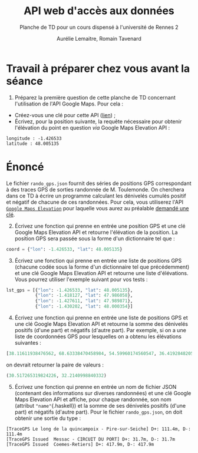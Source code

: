 ﻿---
title : API web d'accès aux données
subtitle: Planche de TD pour un cours dispensé à l'université de Rennes 2
language: fr
author: Aurélie Lemaitre, Romain Tavenard
rights: Creative Commons CC BY-NC-SA
---
# Travail à préparer chez vous avant la séance

1. Préparez la première question de cette planche de TD concernant l'utilisation de l'API Google Maps. Pour cela :
* Créez-vous une clé pour cette API ([lien](https://developers.google.com/maps/documentation/elevation/get-api-key)) ;
* Écrivez, pour la position suivante, la requête nécessaire pour obtenir l'élévation du point en question _via_ Google Maps Elevation API :
```
longitude : -1.426533
latitude : 48.005135
```


# Énoncé

Le fichier `rando_gps.json` fournit des séries de positions GPS correspondant à des traces GPS de sorties randonnée de M. Toulemonde.
On cherchera dans ce TD à écrire un programme calculant les dénivelés cumulés positif et négatif de chacune de ces randonnées.
Pour cela, vous utiliserez l'API [`Google Maps Elevation`](https://developers.google.com/maps/documentation/elevation/intro) pour laquelle vous aurez au préalable [demandé une clé](https://developers.google.com/maps/documentation/elevation/get-api-key).

2. Écrivez une fonction qui prenne en entrée une position GPS et une clé Google Maps Elevation API et retourne l'élévation de la position.
La position GPS sera passée sous la forme d'un dictionnaire tel que :
```python
coord = {"lon": -1.426533, "lat": 48.005135}
```

3. Écrivez une fonction qui prenne en entrée une liste de positions GPS (chacune codée sous la forme d'un dictionnaire tel que précédemment) et une clé Google Maps Elevation API et retourne une liste d'élévations.
Vous pourrez utiliser l'exemple suivant pour vos tests :
```python
lst_gps = [{"lon": -1.426533, "lat": 48.005135},
           {"lon": -1.418127, "lat": 47.986058},
           {"lon": -1.427611, "lat": 47.989871},
           {"lon": -1.430202, "lat": 48.000354}]
```

4. Écrivez une fonction qui prenne en entrée une liste de positions GPS et une clé Google Maps Elevation API et retourne la somme des dénivelés positifs (d'une part) et négatifs (d'autre part).
Par exemple, si on a une liste de coordonnées GPS pour lesquelles on a obtenu les élévations suivantes :
```python
[38.11611938476562, 68.63338470458984, 54.59960174560547, 36.41928482055664]
```
on devrait retourner la paire de valeurs :
```python
(30.517265319824226, 32.2140998840332)
```

5. Écrivez une fonction qui prenne en entrée un nom de fichier JSON (contenant des informations sur diverses randonnées) et une clé Google Maps Elevation API et affiche, pour chaque randonnée, son nom (attribut `"name"`{.haskell}) et la somme de ses dénivelés positifs (d'une part) et négatifs (d'autre part).
Pour le fichier `rando_gps.json`, on doit obtenir une sortie du type :
```
[TraceGPS Le long de la quincampoix - Pire-sur-Seiche] D+: 111.4m, D-: 111.4m
[TraceGPS Issued  Messac - CIRCUIT DU PORT] D+: 31.7m, D-: 31.7m
[TraceGPS Issued  Coemes-Retiers] D+: 417.9m, D-: 417.9m
```
